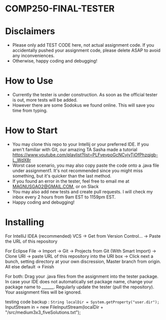 # COMP250-FINAL-TESTER
# Disclaimers
- Please only add TEST CODE here, not actual assignment code. If you accidentally pushed your assignment code, please delete ASAP to avoid any inconveniences.
- Otherwise, happy coding and debugging!

# How to Use
- Currently the tester is under construction. As soon as the official tester is out, more tests will be added. 
- However there are some Sodokus we found online. This will save you time from typing.


# How to Start
- You may clone this repo to your Intellij or your preferred IDE. If you aren't familiar with Git, our amazing TA Sasha made a tutorial https://www.youtube.com/playlist?list=PLFvevpoGcNCvjyTjOfPhzqjgb-L_WdX8r
- Worst case scenario, you may also copy paste the code onto a .java file under assignment1. It's not recommended since you might miss something, but it's quicker than the last method.
- If you found an error in the tester, feel free to email me at MAGNUSGAO2@GMAIL.COM, or on Slack
- You may also add new tests and create pull requests. I will check my inbox every 2 hours from 9am EST to 1159pm EST. 
- Happy coding and debugging!

# Installing
For IntelliJ IDEA (recommended)
VCS -> Get from Version Control... -> Paste the URL of this repository

For Eclipse
File -> Import -> Git -> Projects from Git (With Smart Import) -> Clone URI -> paste URL of this repository into the URI box -> Click next a bunch, setting directory at your own discression, Master branch from origin. All else default -> Finish

For both:
Drag your .java files from the assignment into the tester package.
In case your IDE does not automatically set package name, change your package name to ______.
Regularly update the tester (pull the repository). Your assignment files will be ignored.

testing code backup : `String localDir = System.getProperty("user.dir");`
 InputStream in = new FileInputStream(localDir + "/src/medium3x3_fiveSolutions.txt");
